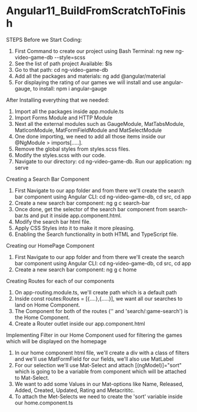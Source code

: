 # Angular11_BuildFromScratchToFinish

STEPS Before we Start Coding:
1. First Command to create our project using Bash Terminal: ng new ng-video-game-db --style=scss
2. See the list of path project Available: $ls
3. Go to that path: cd ng-video-game-db
4. Add all the packages and materials: ng add @angular/material
5. For displaying the rating of our games we will install and use angular-gauge, to install: npm i angular-gauge

After Installing everything that we needed:
1. Import all the packages inside app.module.ts
2. Import Forms Module and HTTP Module
3. Next all the external modules such as GaugeModule, MatTabsModule, MatIconModule, MatFormFieldModule and MatSelectModule
4. One done importing, we need to add all those items inside our @NgModule > imports[.....].
5. Remove the global styles from styles.scss files.
6. Modify the styles.scss with our code.
7. Navigate to our directory: cd ng-video-game-db. Run our application: ng serve

Creating a Search Bar Component
1. First Navigate to our app folder and from there we'll create the search bar component using Angular CLI: cd ng-video-game-db, cd src, cd app
2. Create a new search bar component: ng g c search-bar
3. Once done, get the selector of the search bar component from search-bar.ts and put it inside app.component.html.
4. Modify the search bar html file.
5. Apply CSS Styles into it to make it more pleasing.
6. Enabling the Search functionality in both HTML and TypeScript file.

Creating our HomePage Component
1. First Navigate to our app folder and from there we'll create the search bar component using Angular CLI: cd ng-video-game-db, cd src, cd app
2. Create a new search bar component: ng g c home

Creating Routes for each of our components
1. On app-routing.module.ts, we'll create path which is a default path
2. Inside const routes:Routes = [{....},{.....}], we want all our searches to land on Home Component.
3. The Component for both of the routes ('' and 'search/:game-search') is the Home Component.
4. Create a Router outlet inside our app.component.html 

Implementing Filter in our Home Component used for filtering the games which will be displayed on the homepage
1. In our home component html file, we'll create a div with a class of filters and we'll use MatFormField for our fields, we'll also use
   MatLabel
2. For our selection we'll use Mat-Select and attach [(ngModel)]="sort" which is going to be a variable from component which will be attached
   to Mat-Select.
3. We want to add some Values in our Mat-options like Name, Released, Added, Created, Updated, Rating and Metacrititc.
4. To attach the Met-Selects we need to create the 'sort' variable inside our home.component.ts
